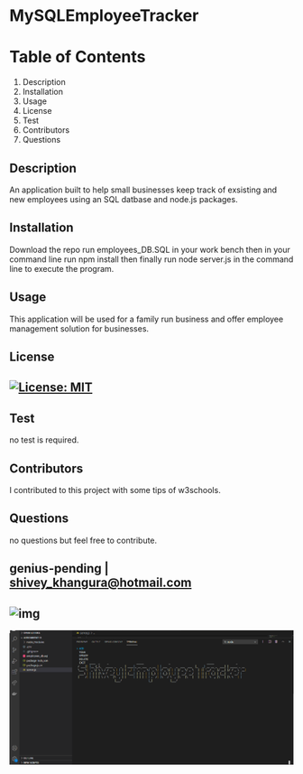 
# MySQLEmployeeTracker



# Table of Contents
1. Description
2. Installation
3. Usage
4. License
5. Test
6. Contributors
7. Questions
## Description
An application built to help small businesses keep track of exsisting and new employees using an SQL datbase and node.js packages. 
## Installation
Download the repo run employees_DB.SQL in your work bench then in your command line run npm install then finally run node server.js in the command line to execute the program.
## Usage
This application will be used for a family run business and offer employee management solution for businesses.
## License
## [![License: MIT](https://img.shields.io/badge/License-MIT-yellow.svg)](https://opensource.org/licenses/MIT)
## Test
no test is required.
## Contributors
I contributed to this project with some tips of w3schools.
## Questions
no questions but feel free to contribute.
## genius-pending | shivey_khangura@hotmail.com
## ![img](https://avatars2.githubusercontent.com/u/67982777?v=4)

![](https://github.com/genius-pending/MySqlEmployeeTracker/blob/main/screenshot.png)
